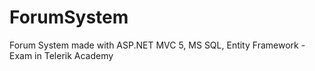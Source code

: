 # ForumSystem
Forum System made with ASP.NET MVC 5, MS SQL, Entity Framework - Exam in Telerik Academy
